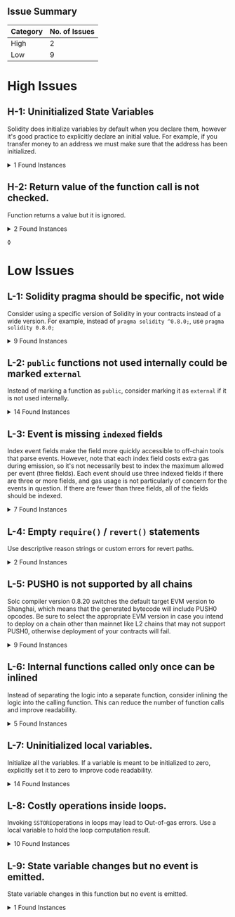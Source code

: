 
## Issue Summary

| Category | No. of Issues |
| --- | --- |
| High | 2 |
| Low | 9 |


# High Issues

## H-1: Uninitialized State Variables

Solidity does initialize variables by default when you declare them, however it's good practice to explicitly declare an initial value. For example, if you transfer money to an address we must make sure that the address has been initialized.

<details><summary>1 Found Instances</summary>


- Found in src/PollHelpers.sol [Line: 49](src/PollHelpers.sol#L49)

	```solidity
	    uint256 public pollCount;
	```

</details>



## H-2: Return value of the function call is not checked.

Function returns a value but it is ignored.

<details><summary>2 Found Instances</summary>


- Found in src/PredictionBets.sol [Line: 33](src/PredictionBets.sol#L33)

	```solidity
	        requireProposalToExist(_pollId, _proposalId);
	```

- Found in src/PredictionBets.sol [Line: 34](src/PredictionBets.sol#L34)

	```solidity
	        requirePredictionToExist(_proposalId, _predictionId);
	```

</details>


◊
# Low Issues

## L-1: Solidity pragma should be specific, not wide

Consider using a specific version of Solidity in your contracts instead of a wide version. For example, instead of `pragma solidity ^0.8.0;`, use `pragma solidity 0.8.0;`

<details><summary>9 Found Instances</summary>


- Found in src/Delegations.sol [Line: 2](src/Delegations.sol#L2)

	```solidity
	pragma solidity ^0.8.18;
	```

- Found in src/PollHelpers.sol [Line: 2](src/PollHelpers.sol#L2)

	```solidity
	pragma solidity ^0.8.18;
	```

- Found in src/Polls.sol [Line: 2](src/Polls.sol#L2)

	```solidity
	pragma solidity ^0.8.18;
	```

- Found in src/PredictionBetHelpers.sol [Line: 2](src/PredictionBetHelpers.sol#L2)

	```solidity
	pragma solidity ^0.8.18;
	```

- Found in src/PredictionBets.sol [Line: 2](src/PredictionBets.sol#L2)

	```solidity
	pragma solidity ^0.8.18;
	```

- Found in src/PredictionHelpers.sol [Line: 2](src/PredictionHelpers.sol#L2)

	```solidity
	pragma solidity ^0.8.18;
	```

- Found in src/Predictions.sol [Line: 2](src/Predictions.sol#L2)

	```solidity
	pragma solidity ^0.8.18;
	```

- Found in src/ProposalHelpers.sol [Line: 2](src/ProposalHelpers.sol#L2)

	```solidity
	pragma solidity ^0.8.18;
	```

- Found in src/RightToVote.sol [Line: 2](src/RightToVote.sol#L2)

	```solidity
	pragma solidity ^0.8.18;
	```

</details>



## L-2: `public` functions not used internally could be marked `external`

Instead of marking a function as `public`, consider marking it as `external` if it is not used internally.

<details><summary>14 Found Instances</summary>


- Found in src/Delegations.sol [Line: 112](src/Delegations.sol#L112)

	```solidity
	    function becomeDelegate(uint256 _groupId) public {
	```

- Found in src/Delegations.sol [Line: 144](src/Delegations.sol#L144)

	```solidity
	    function delegate(uint256 _groupId, address _delegateTo) public requireAddressIsDelegate(_groupId, _delegateTo) {
	```

- Found in src/Delegations.sol [Line: 181](src/Delegations.sol#L181)

	```solidity
	    function removeDelegation(address _delegate, uint256 _groupId) public {
	```

- Found in src/Delegations.sol [Line: 223](src/Delegations.sol#L223)

	```solidity
	    function resignAsDelegate(uint256 _groupId) public requireAddressIsDelegate(_groupId, msg.sender) {
	```

- Found in src/PollHelpers.sol [Line: 65](src/PollHelpers.sol#L65)

	```solidity
	    function getPoll(uint256 _pollId) public view returns (Poll memory) {
	```

- Found in src/Polls.sol [Line: 47](src/Polls.sol#L47)

	```solidity
	    function createPoll(
	```

- Found in src/Polls.sol [Line: 93](src/Polls.sol#L93)

	```solidity
	    function vote(uint256 _pollId, uint256 _proposalId, uint8 _score) public {
	```

- Found in src/Polls.sol [Line: 131](src/Polls.sol#L131)

	```solidity
	    function voteAsDelegate(uint256 _pollId, uint256 _proposalId, uint8 _score) public {
	```

- Found in src/Predictions.sol [Line: 32](src/Predictions.sol#L32)

	```solidity
	    function createPrediction(uint256 _pollId, uint256 _proposalId, string memory _prediction) public {
	```

- Found in src/ProposalHelpers.sol [Line: 47](src/ProposalHelpers.sol#L47)

	```solidity
	    function addProposal(uint256 _pollId, string calldata _description) public {
	```

- Found in src/ProposalHelpers.sol [Line: 67](src/ProposalHelpers.sol#L67)

	```solidity
	    function getPollResults(uint256 _pollId)
	```

- Found in src/RightToVote.sol [Line: 38](src/RightToVote.sol#L38)

	```solidity
	    function becomeMemberOfGroup(uint256 _group) public {
	```

- Found in src/RightToVote.sol [Line: 50](src/RightToVote.sol#L50)

	```solidity
	    function removeGroupMembership(uint256 _group) public {
	```

- Found in src/RightToVote.sol [Line: 84](src/RightToVote.sol#L84)

	```solidity
	    function getGroupsUserIsMemberIn() public view returns (uint256[] memory) {
	```

</details>



## L-3: Event is missing `indexed` fields

Index event fields make the field more quickly accessible to off-chain tools that parse events. However, note that each index field costs extra gas during emission, so it's not necessarily best to index the maximum allowed per event (three fields). Each event should use three indexed fields if there are three or more fields, and gas usage is not particularly of concern for the events in question. If there are fewer than three fields, all of the fields should be indexed.

<details><summary>7 Found Instances</summary>


- Found in src/Delegations.sol [Line: 56](src/Delegations.sol#L56)

	```solidity
	    event NewDelegate(
	```

- Found in src/Polls.sol [Line: 32](src/Polls.sol#L32)

	```solidity
	    event PollCreated(uint256 pollId, string title);
	```

- Found in src/Polls.sol [Line: 84](src/Polls.sol#L84)

	```solidity
	    event VoteSubmitted(uint256 indexed pollId, address indexed voter, uint256 votesForProposal);
	```

- Found in src/PredictionBets.sol [Line: 23](src/PredictionBets.sol#L23)

	```solidity
	    event PredictionBetCreated(uint256 indexed predictionId, bool bet, uint256 likelihood);
	```

- Found in src/Predictions.sol [Line: 23](src/Predictions.sol#L23)

	```solidity
	    event PredictionCreated(uint256 pollId, uint256 proposalId, uint256 predictionId, string prediction);
	```

- Found in src/ProposalHelpers.sol [Line: 39](src/ProposalHelpers.sol#L39)

	```solidity
	    event ProposalAdded(uint256 indexed pollId, uint256 proposalId, string description);
	```

- Found in src/RightToVote.sol [Line: 31](src/RightToVote.sol#L31)

	```solidity
	    event GroupMembershipChanged(address indexed user, uint256 indexed group, bool isMember);
	```

</details>



## L-4: Empty `require()` / `revert()` statements

Use descriptive reason strings or custom errors for revert paths.

<details><summary>2 Found Instances</summary>


- Found in src/Polls.sol [Line: 100](src/Polls.sol#L100)

	```solidity
	        require(requireProposalToExist(_pollId, _proposalId));
	```

- Found in src/Polls.sol [Line: 140](src/Polls.sol#L140)

	```solidity
	        require(requireProposalToExist(_pollId, _proposalId));
	```

</details>



## L-5: PUSH0 is not supported by all chains

Solc compiler version 0.8.20 switches the default target EVM version to Shanghai, which means that the generated bytecode will include PUSH0 opcodes. Be sure to select the appropriate EVM version in case you intend to deploy on a chain other than mainnet like L2 chains that may not support PUSH0, otherwise deployment of your contracts will fail.

<details><summary>9 Found Instances</summary>


- Found in src/Delegations.sol [Line: 2](src/Delegations.sol#L2)

	```solidity
	pragma solidity ^0.8.18;
	```

- Found in src/PollHelpers.sol [Line: 2](src/PollHelpers.sol#L2)

	```solidity
	pragma solidity ^0.8.18;
	```

- Found in src/Polls.sol [Line: 2](src/Polls.sol#L2)

	```solidity
	pragma solidity ^0.8.18;
	```

- Found in src/PredictionBetHelpers.sol [Line: 2](src/PredictionBetHelpers.sol#L2)

	```solidity
	pragma solidity ^0.8.18;
	```

- Found in src/PredictionBets.sol [Line: 2](src/PredictionBets.sol#L2)

	```solidity
	pragma solidity ^0.8.18;
	```

- Found in src/PredictionHelpers.sol [Line: 2](src/PredictionHelpers.sol#L2)

	```solidity
	pragma solidity ^0.8.18;
	```

- Found in src/Predictions.sol [Line: 2](src/Predictions.sol#L2)

	```solidity
	pragma solidity ^0.8.18;
	```

- Found in src/ProposalHelpers.sol [Line: 2](src/ProposalHelpers.sol#L2)

	```solidity
	pragma solidity ^0.8.18;
	```

- Found in src/RightToVote.sol [Line: 2](src/RightToVote.sol#L2)

	```solidity
	pragma solidity ^0.8.18;
	```

</details>



## L-6: Internal functions called only once can be inlined

Instead of separating the logic into a separate function, consider inlining the logic into the calling function. This can reduce the number of function calls and improve readability.

<details><summary>5 Found Instances</summary>


- Found in src/PollHelpers.sol [Line: 56](src/PollHelpers.sol#L56)

	```solidity
	    function controlProposalEndDate(uint256 _pollId) internal view {
	```

- Found in src/PollHelpers.sol [Line: 96](src/PollHelpers.sol#L96)

	```solidity
	    function requireMaxVoteScoreWithinRange(uint8 _maxVoteScore) internal pure {
	```

- Found in src/PollHelpers.sol [Line: 115](src/PollHelpers.sol#L115)

	```solidity
	    function hasVoted(uint256 _pollId) internal view returns (bool voted) {
	```

- Found in src/PollHelpers.sol [Line: 134](src/PollHelpers.sol#L134)

	```solidity
	    function hasVotedAsDelegate(uint256 _pollId) internal view returns (bool voted) {
	```

- Found in src/PredictionHelpers.sol [Line: 39](src/PredictionHelpers.sol#L39)

	```solidity
	    function requirePredictionToExist(uint256 _proposalId, uint256 _predictionId)
	```

</details>



## L-7: Uninitialized local variables.

Initialize all the variables. If a variable is meant to be initialized to zero, explicitly set it to zero to improve code readability.

<details><summary>14 Found Instances</summary>


- Found in src/Delegations.sol [Line: 160](src/Delegations.sol#L160)

	```solidity
	        for (uint256 i; i < arrayLength;) {
	```

- Found in src/Delegations.sol [Line: 188](src/Delegations.sol#L188)

	```solidity
	        for (uint256 i; i < arrayLength;) {
	```

- Found in src/Delegations.sol [Line: 192](src/Delegations.sol#L192)

	```solidity
	                for (uint256 k; k < groupDelegates[_groupId][i].delegationsFrom.length;) {
	```

- Found in src/Delegations.sol [Line: 208](src/Delegations.sol#L208)

	```solidity
	        for (uint256 i; i < arrayLength;) {
	```

- Found in src/Delegations.sol [Line: 228](src/Delegations.sol#L228)

	```solidity
	        for (uint256 i; i < arrayLength;) {
	```

- Found in src/Delegations.sol [Line: 239](src/Delegations.sol#L239)

	```solidity
	        for (uint256 i; i < affectedUsers.length; i++) {
	```

- Found in src/Delegations.sol [Line: 241](src/Delegations.sol#L241)

	```solidity
	            for (uint256 k; k < arrayLength;) {
	```

- Found in src/Delegations.sol [Line: 262](src/Delegations.sol#L262)

	```solidity
	        for (uint256 i; i < arrayLength;) {
	```

- Found in src/Delegations.sol [Line: 298](src/Delegations.sol#L298)

	```solidity
	        for (uint256 i; i < arrayLength;) {
	```

- Found in src/Delegations.sol [Line: 301](src/Delegations.sol#L301)

	```solidity
	                for (uint256 k; k < arrayLength;) {
	```

- Found in src/PollHelpers.sol [Line: 118](src/PollHelpers.sol#L118)

	```solidity
	        for (uint256 i; i < addresses.length;) {
	```

- Found in src/PollHelpers.sol [Line: 137](src/PollHelpers.sol#L137)

	```solidity
	        for (uint256 i; i < addresses.length;) {
	```

- Found in src/Polls.sol [Line: 147](src/Polls.sol#L147)

	```solidity
	        for (uint256 i; i < pollGroupLength;) {
	```

- Found in src/Polls.sol [Line: 157](src/Polls.sol#L157)

	```solidity
	        for (uint256 i; i < delegatingAddresses.length; i++) {
	```

</details>



## L-8: Costly operations inside loops.

Invoking `SSTORE`operations in loops may lead to Out-of-gas errors. Use a local variable to hold the loop computation result.

<details><summary>10 Found Instances</summary>


- Found in src/Delegations.sol [Line: 160](src/Delegations.sol#L160)

	```solidity
	        for (uint256 i; i < arrayLength;) {
	```

- Found in src/Delegations.sol [Line: 188](src/Delegations.sol#L188)

	```solidity
	        for (uint256 i; i < arrayLength;) {
	```

- Found in src/Delegations.sol [Line: 192](src/Delegations.sol#L192)

	```solidity
	                for (uint256 k; k < groupDelegates[_groupId][i].delegationsFrom.length;) {
	```

- Found in src/Delegations.sol [Line: 208](src/Delegations.sol#L208)

	```solidity
	        for (uint256 i; i < arrayLength;) {
	```

- Found in src/Delegations.sol [Line: 228](src/Delegations.sol#L228)

	```solidity
	        for (uint256 i; i < arrayLength;) {
	```

- Found in src/Delegations.sol [Line: 239](src/Delegations.sol#L239)

	```solidity
	        for (uint256 i; i < affectedUsers.length; i++) {
	```

- Found in src/Delegations.sol [Line: 241](src/Delegations.sol#L241)

	```solidity
	            for (uint256 k; k < arrayLength;) {
	```

- Found in src/Polls.sol [Line: 108](src/Polls.sol#L108)

	```solidity
	        for (uint256 i; i < proposalsLength;) {
	```

- Found in src/Polls.sol [Line: 173](src/Polls.sol#L173)

	```solidity
	        for (uint256 i; i < proposalsLength;) {
	```

- Found in src/RightToVote.sol [Line: 62](src/RightToVote.sol#L62)

	```solidity
	        for (; index < voters[msg.sender].memberGroups.length - 1; index++) {
	```

</details>



## L-9: State variable changes but no event is emitted.

State variable changes in this function but no event is emitted.

<details><summary>1 Found Instances</summary>


- Found in src/Delegations.sol [Line: 181](src/Delegations.sol#L181)

	```solidity
	    function removeDelegation(address _delegate, uint256 _groupId) public {
	```

</details>
